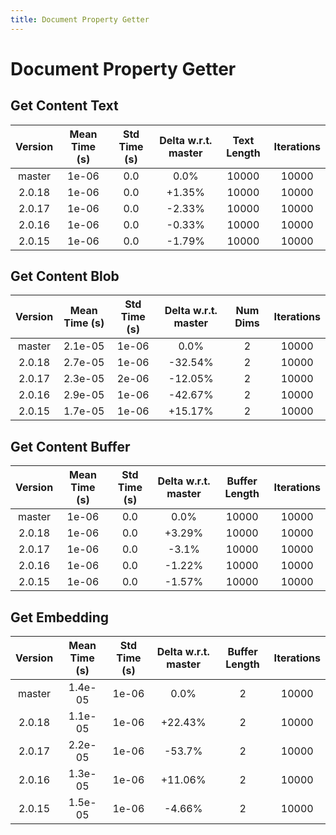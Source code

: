 ```yaml
---
title: Document Property Getter
---
```

# Document Property Getter

## Get Content Text

| Version | Mean Time (s) | Std Time (s) | Delta w.r.t. master | Text Length | Iterations |
| :---: | :---: | :---: | :---: | :---: | :---: |
| master | 1e-06 | 0.0 | 0.0% | 10000 | 10000 |
| 2.0.18 | 1e-06 | 0.0 | +1.35% | 10000 | 10000 |
| 2.0.17 | 1e-06 | 0.0 | -2.33% | 10000 | 10000 |
| 2.0.16 | 1e-06 | 0.0 | -0.33% | 10000 | 10000 |
| 2.0.15 | 1e-06 | 0.0 | -1.79% | 10000 | 10000 |
## Get Content Blob

| Version | Mean Time (s) | Std Time (s) | Delta w.r.t. master | Num Dims | Iterations |
| :---: | :---: | :---: | :---: | :---: | :---: |
| master | 2.1e-05 | 1e-06 | 0.0% | 2 | 10000 |
| 2.0.18 | 2.7e-05 | 1e-06 | -32.54% | 2 | 10000 |
| 2.0.17 | 2.3e-05 | 2e-06 | -12.05% | 2 | 10000 |
| 2.0.16 | 2.9e-05 | 1e-06 | -42.67% | 2 | 10000 |
| 2.0.15 | 1.7e-05 | 1e-06 | +15.17% | 2 | 10000 |
## Get Content Buffer

| Version | Mean Time (s) | Std Time (s) | Delta w.r.t. master | Buffer Length | Iterations |
| :---: | :---: | :---: | :---: | :---: | :---: |
| master | 1e-06 | 0.0 | 0.0% | 10000 | 10000 |
| 2.0.18 | 1e-06 | 0.0 | +3.29% | 10000 | 10000 |
| 2.0.17 | 1e-06 | 0.0 | -3.1% | 10000 | 10000 |
| 2.0.16 | 1e-06 | 0.0 | -1.22% | 10000 | 10000 |
| 2.0.15 | 1e-06 | 0.0 | -1.57% | 10000 | 10000 |
## Get Embedding

| Version | Mean Time (s) | Std Time (s) | Delta w.r.t. master | Buffer Length | Iterations |
| :---: | :---: | :---: | :---: | :---: | :---: |
| master | 1.4e-05 | 1e-06 | 0.0% | 2 | 10000 |
| 2.0.18 | 1.1e-05 | 1e-06 | +22.43% | 2 | 10000 |
| 2.0.17 | 2.2e-05 | 1e-06 | -53.7% | 2 | 10000 |
| 2.0.16 | 1.3e-05 | 1e-06 | +11.06% | 2 | 10000 |
| 2.0.15 | 1.5e-05 | 1e-06 | -4.66% | 2 | 10000 |
